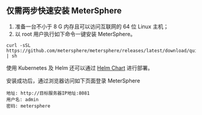 ## 仅需两步快速安装 MeterSphere

1. 准备一台不小于 8 G 内存且可以访问互联网的 64 位 Linux 主机；
2. 以 root 用户执行如下命令一键安装 MeterSphere。

```
curl -sSL https://github.com/metersphere/metersphere/releases/latest/download/quick_start.sh | sh
```

使用 Kubernetes 及 Helm 还可以通过 [Helm Chart](https://github.com/metersphere/helm-chart) 进行部署。

安装成功后，通过浏览器访问如下页面登录 MeterSphere

```
地址: http://目标服务器IP地址:8081
用户名: admin
密码: metersphere
```

